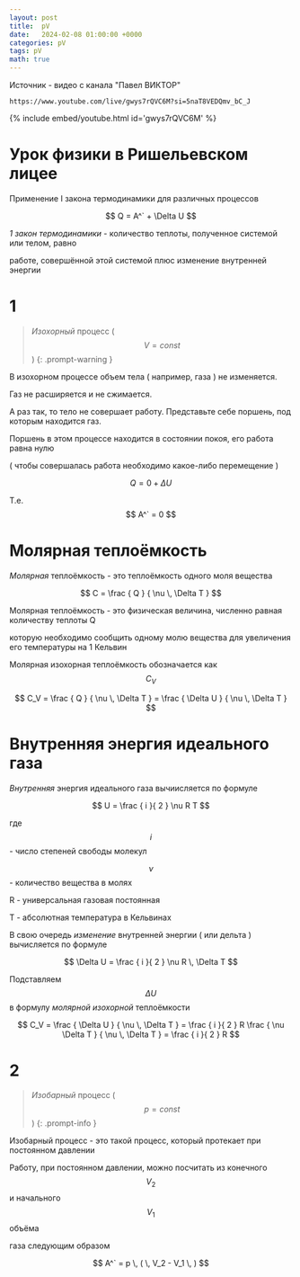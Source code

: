```yaml
---
layout: post
title:  pV
date:   2024-02-08 01:00:00 +0000
categories: pV
tags: pV
math: true
---
```


Источник - видео с канала "Павел ВИКТОР"

`https://www.youtube.com/live/gwys7rQVC6M?si=5naT8VEDQmv_bC_J`

{% include embed/youtube.html id='gwys7rQVC6M' %}

# Урок физики в Ришельевском лицее

Применение I закона термодинамики для различных процессов

$$ Q = A^` + \Delta U $$

*1 закон термодинамики* - количество теплоты, полученное системой или телом, равно

работе, совершённой этой системой плюс изменение внутренней энергии

# 1

> *Изохорный* процесс ( $$ V = const $$ )
{: .prompt-warning }

В изохорном процессе объем тела ( например, газа ) не изменяется.

Газ не расширяется и не сжимается.

А раз так, то тело не совершает работу. Представьте себе поршень, под которым находится газ.

Поршень в этом процессе находится в состоянии покоя, его работа равна нулю

( чтобы совершалась работа необходимо какое-либо перемещение )

$$ Q = 0 + \Delta U $$

Т.е. $$ A^` = 0 $$

# Молярная теплоёмкость

*Молярная* теплоёмкость - это теплоёмкость одного моля вещества

$$ C = \frac { Q } { \nu \, \Delta T } $$

Молярная теплоёмкость - это физическая величина, численно равная количеству теплоты Q

которую необходимо сообщить одному молю вещества для увеличения его температуры на 1 Кельвин

Молярная изохорная теплоёмкость обозначается как $$ C_V $$

$$ C_V = \frac { Q } { \nu \, \Delta T } = \frac { \Delta U } { \nu \, \Delta T } $$

# Внутренняя энергия идеального газа

*Внутренняя* энергия идеального газа вычиисляется по формуле

$$ U = \frac { i }{ 2 } \nu R T $$

где $$ i $$ - число степеней свободы молекул

$$ \nu $$ - количество вещества в молях

R - универсальная газовая постоянная

T - абсолютная температура в Кельвинах 

В свою очередь *изменение* внутренней энергии ( или дельта ) вычисляется по формуле

$$ \Delta U = \frac { i }{ 2 } \nu R \, \Delta T $$

Подставляем $$ \Delta U $$ в формулу *молярной изохорной* теплоёмкости

$$ C_V = \frac { \Delta U } { \nu \, \Delta T } = \frac { i }{ 2 } R \frac { \nu \Delta T } { \nu \, \Delta T } = \frac { i }{ 2 } R $$

# 2

> *Изобарный* процесс ( $$ p = const $$ )
{: .prompt-info }

Изобарный процесс - это такой процесс, который протекает при постоянном давлении

Работу, при постоянном давлении, можно посчитать из конечного $$ V_2 $$ и начального $$ V_1 $$ объёма

газа следующим образом

$$ A^` = p \, ( \, V_2 - V_1 \, ) $$
